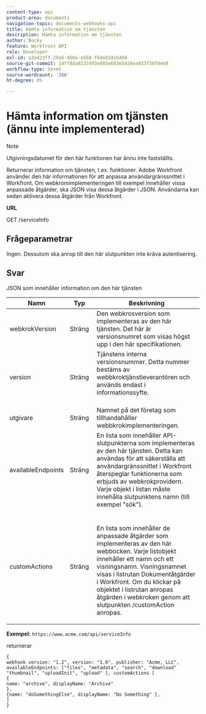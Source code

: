 ```yaml
---
content-type: api
product-area: documents
navigation-topic: documents-webhooks-api
title: Hämta information om tjänsten
description: Hämta information om tjänsten
author: Becky
feature: Workfront API
role: Developer
exl-id: a3a423ff-29a6-466e-a568-f64e02dcb484
source-git-commit: 14ff8da8137493e805e683e5426ea933f56f8eb8
workflow-type: tm+mt
source-wordcount: '266'
ht-degree: 0%

---
```



# Hämta information om tjänsten (ännu inte implementerad)

>[!NOTE]
>
>Utgivningsdatumet för den här funktionen har ännu inte fastställts.

Returnerar information om tjänsten, t.ex. funktioner. Adobe Workfront använder den här informationen för att anpassa användargränssnittet i Workfront. Om webkromimplementeringen till exempel innehåller vissa anpassade åtgärder, ska JSON visa dessa åtgärder i JSON. Användarna kan sedan aktivera dessa åtgärder från Workfront.

**URL**

GET /serviceInfo

## Frågeparametrar

Ingen. Dessutom ska anrop till den här slutpunkten inte kräva autentisering.

## Svar

JSON som innehåller information om den här tjänsten

<table style="table-layout:auto"> 
 <col> 
 <col> 
 <col> 
 <thead> 
  <tr> 
   <th>Namn</th> 
   <th>Typ </th> 
   <th>Beskrivning</th> 
  </tr> 
 </thead> 
 <tbody> 
  <tr> 
   <td>webkrokVersion </td> 
   <td>Sträng </td> 
   <td>Den webkrosversion som implementeras av den här tjänsten. Det här är versionsnumret som visas högst upp i den här specifikationen.</td> 
  </tr> 
  <tr> 
   <td>version </td> 
   <td>Sträng </td> 
   <td>Tjänstens interna versionsnummer. Detta nummer bestäms av webbkroktjänstleverantören och används endast i informationssyfte.<br><br></td> 
  </tr> 
  <tr> 
   <td>utgivare </td> 
   <td>Sträng </td> 
   <td>Namnet på det företag som tillhandahåller webbkrokimplementeringen.</td> 
  </tr> 
  <tr> 
   <td>availableEndpoints</td> 
   <td>Sträng </td> 
   <td>En lista som innehåller API-slutpunkterna som implementeras av den här tjänsten. Detta kan användas för att säkerställa att användargränssnittet i Workfront återspeglar funktionerna som erbjuds av webkrokprovidern. Varje objekt i listan måste innehålla slutpunktens namn (till exempel "sök").</td> 
  </tr> 
  <tr> 
   <td>customActions </td> 
   <td>Sträng</td> 
   <td>  <p>En lista som innehåller de anpassade åtgärder som implementeras av den här webbocken. Varje listobjekt innehåller ett namn och ett visningsnamn. Visningsnamnet visas i listrutan Dokumentåtgärder i Workfront. Om du klickar på objektet i listrutan anropas åtgärden i webkroken genom att slutpunkten /customAction anropas.</p></td> 
  </tr> 
 </tbody> 
</table>

**Exempel:** `https://www.acme.com/api/serviceInfo`

returnerar

```
{
webhook version: "1.2", version: "1.0", publisher: "Acme, LLC", availableEndpoints: ["files", "metadata", "search", "download"
"thumbnail", "uploadInit", "upload" ], customActions [
{
name: "archive", displayName: "Archive" 
}, 
{name: "doSomethingElse", displayName: "Do Something" }, 
] 
}
```
